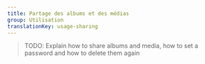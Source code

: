 ```yaml
---
title: Partage des albums et des médias
group: Utilisation
translationKey: usage-sharing
---
```


> TODO: Explain how to share albums and media, how to set a password and how to delete them again
